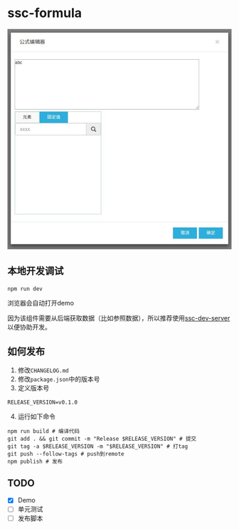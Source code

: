 # ssc-formula

![](screenshot_20170413_005.jpg)

## 本地开发调试

```
npm run dev
```

浏览器会自动打开demo

因为该组件需要从后端获取数据（比如参照数据），所以推荐使用[ssc-dev-server](https://github.com/yyssc/ssc-dev-server)
以便协助开发。

## 如何发布

1. 修改`CHANGELOG.md`
2. 修改`package.json`中的版本号
3. 定义版本号
```
RELEASE_VERSION=v0.1.0
```
4. 运行如下命令
```
npm run build # 编译代码
git add . && git commit -m "Release $RELEASE_VERSION" # 提交
git tag -a $RELEASE_VERSION -m "$RELEASE_VERSION" # 打tag
git push --follow-tags # push到remote
npm publish # 发布
```

## TODO

- [x] Demo
- [ ] 单元测试
- [ ] 发布脚本
